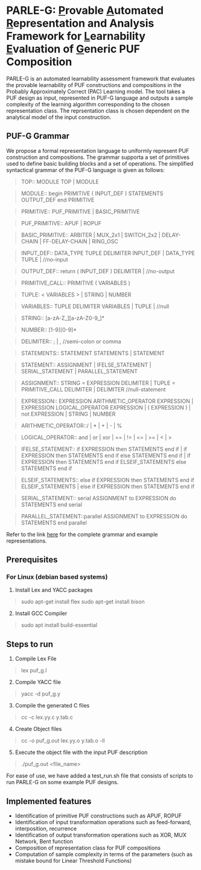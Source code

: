 # PARLE-G: <ins>P</ins>rovable <ins>A</ins>utomated <ins>R</ins>epresentation and Analysis Framework for <ins>L</ins>earnability <ins>E</ins>valuation of <ins>G</ins>eneric PUF Composition
PARLE-G is an automated learnability assessment framework that evaluates the provable learnability of PUF constructions and compositions in the Probably Approximately Correct (PAC) Learning model. The tool takes a PUF design as input, represented in PUF-G language and outputs a sample complexity of the learning algorithm corresponding to the chosen representation class. The reprsentation class is chosen dependent on the analytical model of the input construction. 

## PUF-G Grammar
We propose a formal representation language to uniformly represent PUF construction and compositions. The grammar supporta a set of primitives used to define basic building blocks and a set of operations. The simplified syntactical grammar of the PUF-G language is given as follows:

> TOP::               MODULE TOP 
                    | MODULE
                    
> MODULE::            begin PRIMITIVE ( INPUT_DEF )
                        STATEMENTS
                        OUTPUT_DEF
                    end PRIMITIVE
                    
> PRIMITIVE::         PUF_PRIMITIVE | BASIC_PRIMITIVE

> PUF_PRIMITIVE::     APUF | ROPUF 

> BASIC_PRIMITIVE::   ARBITER | MUX_2x1 | SWITCH_2x2 | DELAY-CHAIN
                  | FF-DELAY-CHAIN | RING_OSC 

> INPUT_DEF::         DATA_TYPE TUPLE DELIMITER INPUT_DEF
                  | DATA_TYPE TUPLE | //no-input

> OUTPUT_DEF::        return ( INPUT_DEF ) DELIMITER | //no-output

> PRIMITIVE_CALL::    PRIMITIVE ( VARIABLES )

> TUPLE:              < VARIABLES > | STRING | NUMBER

> VARIABLES::         TUPLE DELIMITER VARIABLES | TUPLE | //null

> STRING::            [a-zA-Z_][a-zA-Z0-9_]*

> NUMBER::            [1-9][0-9]*

> DELIMITER::         ; | ,  //semi-colon or comma

> STATEMENTS::        STATEMENT STATEMENTS | STATEMENT

> STATEMENT::         ASSIGNMENT | IFELSE_STATEMENT
                  | SERIAL_STATEMENT | PARALLEL_STATEMENT

> ASSIGNMENT::        STRING = EXPRESSION DELIMITER
                  | TUPLE = PRIMITIVE_CALL DELIMITER
                  | DELIMITER    //null-statement

> EXPRESSION::        EXPRESSION ARITHMETIC_OPERATOR EXPRESSION
                  | EXPRESSION LOGICAL_OPERATOR EXPRESSION
                  | ( EXPRESSION ) | not EXPRESSION | STRING | NUMBER

> ARITHMETIC_OPERATOR::/ | * | + | - | %

> LOGICAL_OPERATOR::  and | or | xor | == | != | <= | >= | < | >

> IFELSE_STATEMENT::  if EXPRESSION then STATEMENTS end if
                  | if EXPRESSION then STATEMENTS end if
                    else STATEMENTS end if
                  | if EXPRESSION then STATEMENTS end if
                    ELSEIF_STATEMENTS
                    else STATEMENTS end if

> ELSEIF_STATEMENTS:: else if EXPRESSION then STATEMENTS end if
                    ELSEIF_STATEMENTS
                  | else if EXPRESSION then STATEMENTS end if

> SERIAL_STATEMENT::  serial ASSIGNMENT to EXPRESSION do
                        STATEMENTS
                    end serial

> PARALLEL_STATEMENT::parallel ASSIGNMENT to EXPRESSION do
                        STATEMENTS
                    end parallel

Refer to the link [here](http://cse.iitkgp.ac.in/~debdeep/osscrypto/PUFG.pdf) for the complete grammar and example representations. 

## Prerequisites

### For Linux (debian based systems)
1. Install Lex and YACC packages
> sudo apt-get install flex
> sudo apt-get install bison

2. Install GCC Compiler
> sudo apt install build-essential


## Steps to run

1. Compile Lex File
> lex puf_g.l
2. Compile YACC file
> yacc -d puf_g.y
3. Compile the generated C files
> cc -c lex.yy.c y.tab.c
4.  Create Object files
> cc -o puf_g.out lex.yy.o y.tab.o -ll
5. Execute the object file with the input PUF description
> ./puf_g.out <file_name>

For ease of use, we have added a test_run.sh file that consists of scripts to run PARLE-G on some example PUF designs. 

## Implemented features
  - Identification of primitive PUF constructions such as APUF, ROPUF
  - Identification of input transformation operations such as feed-forward, interposition, recurrence
  - Identification of output transformation operations such as XOR, MUX Network, Bent function
  - Composition of representation class for PUF compositions 
  - Computation of sample complexity in terms of the parameters (such as mistake bound for Linear Threshold Functions)

